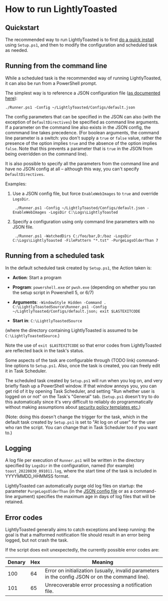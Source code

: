 # How to run LightlyToasted

## Quickstart

The recommended way to run LightlyToasted is to first [do a quick install](quick_install.md) using `Setup.ps1`, and then to modify the configuration and scheduled task as needed.

## Running from the command line <!--anchorinuse-->

While a scheduled task is the recommended way of running LightlyToasted, it can also be run from a PowerShell prompt.

The simplest way is to reference a JSON configuration file ([as documented here](config_detail.md)):
    
    ./Runner.ps1 -Config ~/LightlyToasted/Configs/default.json

The config parameters that can be specified in the JSON can also (with the exception of `DefaultDirectives`) be specified as command line arguments.  If a parameter on the command line also exists in the JSON config, the commmand line takes precedence. (For boolean arguments, the command line parameter is a switch: you don't supply a `true` or `false` value, rather the presence of the option implies `true` and the absence of the option implies `false`.  Note that this prevents a parameter that is `true` in the JSON from being overridden on the command line).

It is also possible to specify all the parameters from the command line and have no JSON config at all – although this way, you can't specify `DefaultDirectives`.

Examples:

1. Use a JSON config file, but force `EnableWebImages` to `true` and override `LogsDir`.

        ./Runner.ps1 -Config ~/LightlyToasted/Configs/default.json -EnableWebImages -LogsDir C:\Logs\LightlyToasted

2. Specify a configuration using only command line parameters with no JSON file.

        ./Runner.ps1 -WatchedDirs C:/foo/bar,D:/baz -LogsDir C:\Logs\LightlyToasted -FilePattern "*.tst" -PurgeLogsOlderThan 7

## Running from a scheduled task

In the default scheduled task created by `Setup.ps1`, the Action taken is:

  * **Action**: Start a program

  * **Program**: `powershell.exe` *or* `pwsh.exe` (depending on whether you ran the setup script in Powershell 5, or 6/7)

  * **Arguments**: `-WindowStyle Hidden -Command . C:\LightlyToastedSource\Runner.ps1 -Config ~/LightlyToasted/Configs/default.json; exit $LASTEXITCODE`

  * **Start in**: `C:\LightlyToastedSource`


(where the directory containing LightlyToasted is assumed to be `C:\LightlyToastedSource`.)

Note the use of `exit $LASTEXITCODE` so that error codes from LightlyToasted are reflected back in the task's status.

Some aspects of the task are configurable through (TODO link) command-line options to `Setup.ps1`.  Also, once the task is created, you can freely edit it in Task Scheduler.

The scheduled task created by `Setup.ps1` will run when you log on, and very briefly flash up a PowerShell window.  If that window annoys you, you can get rid of it by opening Task Scheduler, and setting "Run whether user is logged on or not" on the Task's "General" tab.  (`Setup.ps1` doesn't try to do this automatically since it's very difficult to reliably do programmatically without making assumptions about [security policy templates etc.](https://stackoverflow.com/a/70793765))

(Note: doing this doesn't change the trigger for the task, which in the default task created by `Setup.ps1` is set to "At log on of user" for the user who ran the script.  You can change that in Task Scheduler too if you want to.)

## Logging

A log file per execution of `Runner.ps1` will be written in the directory specified by `LogsDir` in the configuration, named (for example) `toast_20220830_091011.log`, where the start time of the task is included in YYYYMMDD_HHMMSS format.

LightlyToasted can automatically purge old log files on startup: the parameter `PurgeLogsOlderThan` (in the [JSON config file](config_detail.md) or as a command-line argument) specifies the maximum age in days of log files that will be retained.

## Error codes

LightlyToasted generally aims to catch exceptions and keep running: the goal is that a malformed notification file should result in an error being logged, but not crash the task.

If the script does exit unexpectedly, the currently possible error codes are:

| Denary | Hex | Meaning |
|--------|-----|---------|
| 100    | 64  | Error on initialization (usually, invalid parameters in the config JSON or on the command line). |
| 101    | 65  | Unrecoverable error processing a notification file.


